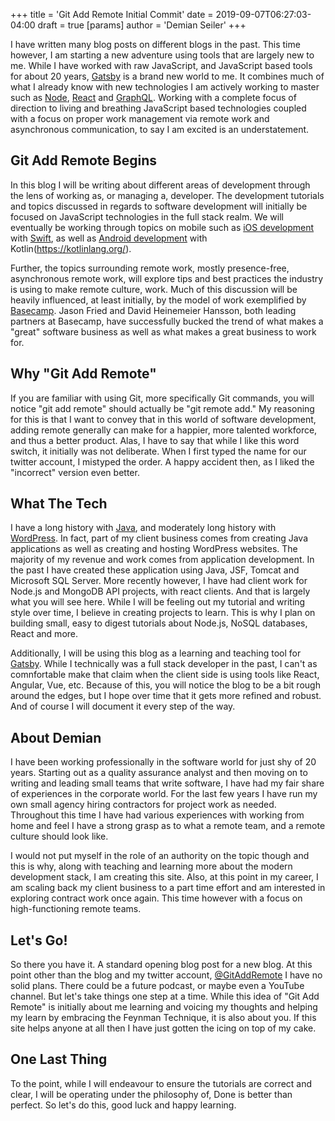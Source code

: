 +++
title = 'Git Add Remote Initial Commit'
date = 2019-09-07T06:27:03-04:00
draft = true
[params]
  author = 'Demian Seiler'
+++

I have written many blog posts on different blogs in the past. This time however, I am starting a new adventure using tools that are largely new to me. While I have worked with raw JavaScript, and JavaScript based tools for about 20 years, [Gatsby](https://www.gatsbyjs.org) is a brand new world to me. It combines much of what I already know with new technologies I am actively working to master such as [Node](https://nodejs.org), [React](https://reactjs.org/) and [GraphQL](https://graphql.org/). Working with a complete focus of direction to living and breathing JavaScript based technologies coupled with a focus on proper work management via remote work and asynchronous communication, to say I am excited is an understatement.

<!--more-->

## Git Add Remote Begins

In this blog I‌ will be writing about different areas of development through the lens of working as, or managing a, developer. The development tutorials and topics discussed in regards to software development will initially be focused on JavaScript technologies in the full stack realm. We will eventually be working through topics on mobile such as [iOS development](https://developer.apple.com/swift/) with [Swift](https://swift.org/), as well as [Android development](https://developer.android.com/kotlin) with Kotlin(https://kotlinlang.org/). 

Further, the topics surrounding remote work, mostly presence-free, asynchronous remote work, will explore tips and best practices the industry is using to make remote culture, work. Much of this discussion will be heavily influenced, at least initially, by the model of work exemplified by [Basecamp](https://basecamp.com/). Jason Fried and David Heinemeier Hansson, both leading partners at Basecamp, have successfully bucked the trend of what makes a "great" software business as well as what makes a great business to work for.

## Why "Git Add Remote"
If you are familiar with using Git, more specifically Git commands, you will notice "git add remote" should actually be "git remote add." My reasoning for this is that I want to convey that in this world of software development, adding remote generally can make for a happier, more talented workforce, and thus a better product. Alas, I have to say that while I like this word switch, it initially was not deliberate. When I first typed the name for our twitter account, I mistyped the order. A happy accident then, as I liked the "incorrect" version even better.

## What The Tech
I have a long history with [Java](https://www.java.com/en/), and moderately long history with [WordPress](https://wordpress.org/). In fact, part of my client business comes from creating Java applications as well as creating and hosting WordPress websites. The majority of my revenue and work comes from application development. In the past I have created these application using Java, JSF, Tomcat and Microsoft SQL Server. More recently however, I have had client work for Node.js and MongoDB API projects, with react clients. And that is largely what you will see here. While I will be feeling out my tutorial and writing style over time, I believe in creating projects to learn. This is why I plan on building small, easy to digest tutorials about Node.js, NoSQL databases, React and more.

Additionally, I will be using this blog as a learning and teaching tool for [Gatsby](https://www.gatsbyjs.org). While I technically was a full stack developer in the past, I can't as comnfortable make that claim when the client side is using tools like React, Angular, Vue, etc. Because of this, you will notice the blog to be a bit rough around the edges, but I hope over time that it gets more refined and robust. And of course I will document it every step of the way.


## About Demian
I have been working professionally in the software world for just shy of 20 years. Starting out as a quality assurance analyst and then moving on to writing and leading small teams that write software, I have had my fair share of experiences in the corporate world. For the last few years I have run my own small agency hiring contractors for project work as needed. Throughout this time I have had various experiences with working from home and feel I have a strong grasp as to what a remote team, and a remote culture should look like. 

I would not put myself in the role of an authority on the topic though and this is why, along with teaching and learning more about the modern development stack, I am creating this site. Also, at this point in my career, I am scaling back my client business to a part time effort and am interested in exploring contract work once again. This time however with a focus on high-functioning remote teams.

## Let's Go!
So there you have it. A standard opening blog post for a new blog. At this point other than the blog and my twitter account, [@GitAddRemote](http://twitter.com/gitaddremote) I have no solid plans. There could be a future podcast, or maybe even a YouTube channel. But let's take things one step at a time. While this idea of "Git Add Remote" is initially about me learning and voicing my thoughts and helping my learn by embracing the Feynman Technique, it is also about you.  If this site helps anyone at all then I have just gotten the icing on top of my cake.

## One Last Thing
To the point, while I will endeavour to ensure the tutorials are correct and clear, I will be operating under the philosophy of, Done is better than perfect. So let's do this, good luck and happy learning.